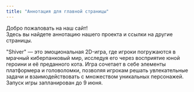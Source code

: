 ```yaml
---
title: "Аннотация для главной страницы"
---
```


Добро пожаловать на наш сайт!  
Здесь вы найдете аннотацию нашего проекта и ссылки на другие страницы.

"Shiver" — это эмоциональная 2D-игра, где игроки погружаются в мрачный киберпанковый мир, исследуя его через восприятие юной героини и её преданного кота. Игра сочетает в себе элементы платформера и головоломки, позволяя игрокам решать увлекательные задачи и взаимодействовать с множеством уникальных персонажей. Запуск игры запланирован до 9 июня.

